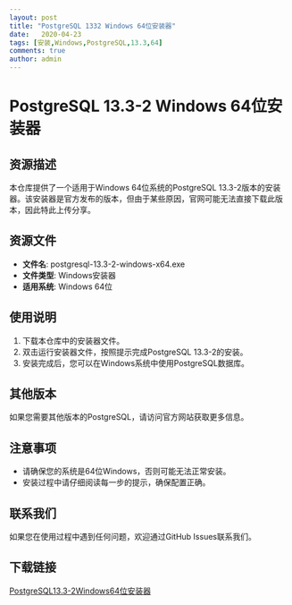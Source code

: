 ```yaml
---
layout: post
title: "PostgreSQL 1332 Windows 64位安装器"
date:   2020-04-23
tags: [安装,Windows,PostgreSQL,13.3,64]
comments: true
author: admin
---
```

# PostgreSQL 13.3-2 Windows 64位安装器

## 资源描述

本仓库提供了一个适用于Windows 64位系统的PostgreSQL 13.3-2版本的安装器。该安装器是官方发布的版本，但由于某些原因，官网可能无法直接下载此版本，因此特此上传分享。

## 资源文件

- **文件名**: postgresql-13.3-2-windows-x64.exe
- **文件类型**: Windows安装器
- **适用系统**: Windows 64位

## 使用说明

1. 下载本仓库中的安装器文件。
2. 双击运行安装器文件，按照提示完成PostgreSQL 13.3-2的安装。
3. 安装完成后，您可以在Windows系统中使用PostgreSQL数据库。

## 其他版本

如果您需要其他版本的PostgreSQL，请访问官方网站获取更多信息。

## 注意事项

- 请确保您的系统是64位Windows，否则可能无法正常安装。
- 安装过程中请仔细阅读每一步的提示，确保配置正确。

## 联系我们

如果您在使用过程中遇到任何问题，欢迎通过GitHub Issues联系我们。

## 下载链接

[PostgreSQL13.3-2Windows64位安装器](https://pan.quark.cn/s/a82c307e5794)